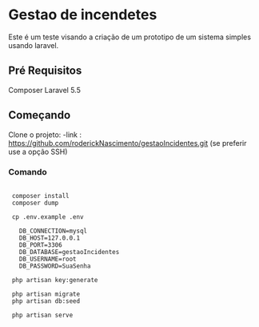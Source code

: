 

# Gestao de incendetes
Este é um teste visando a criação de um prototipo de um sistema simples usando laravel.

## Pré Requisitos
  Composer
  Laravel 5.5
  
## Começando

Clone o projeto:
  -link : https://github.com/roderickNascimento/gestaoIncidentes.git
  (se preferir use a opção SSH)
  
 ### Comando 
  
 ```cd gestaoIncidentes
  
  composer install
  composer dump

  cp .env.example .env
  
    DB_CONNECTION=mysql
    DB_HOST=127.0.0.1
    DB_PORT=3306
    DB_DATABASE=gestaoIncidentes
    DB_USERNAME=root
    DB_PASSWORD=SuaSenha

  php artisan key:generate

  php artisan migrate
  php artisan db:seed
  
  php artisan serve 
